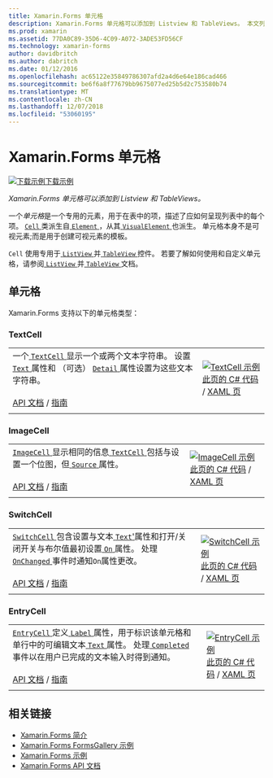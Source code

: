 ```yaml
---
title: Xamarin.Forms 单元格
description: Xamarin.Forms 单元格可以添加到 Listview 和 TableViews。 本文列出了在 Xamarin.Forms 中包含的单元格。
ms.prod: xamarin
ms.assetid: 77DA0C89-35D6-4C09-A072-3ADE53FD56CF
ms.technology: xamarin-forms
author: davidbritch
ms.author: dabritch
ms.date: 01/12/2016
ms.openlocfilehash: ac65122e35849786307afd2a4d6e64e186cad466
ms.sourcegitcommit: be6f6a8f77679bb9675077ed25b5d2c753580b74
ms.translationtype: MT
ms.contentlocale: zh-CN
ms.lasthandoff: 12/07/2018
ms.locfileid: "53060195"
---
```

# <a name="xamarinforms-cells"></a>Xamarin.Forms 单元格

[![下载示例](~/media/shared/download.png)下载示例](https://developer.xamarin.com/samples/xamarin-forms/FormsGallery/)

_Xamarin.Forms 单元格可以添加到 Listview 和 TableViews。_

一个*单元格*是一个专用的元素，用于在表中的项，描述了应如何呈现列表中的每个项。 [ `Cell` ](xref:Xamarin.Forms.Cell)类派生自[ `Element` ](xref:Xamarin.Forms.Element)，从其[ `VisualElement` ](xref:Xamarin.Forms.Element)也派生。 单元格本身不是可视元素;而是用于创建可视元素的模板。

`Cell` 使用专用于[ `ListView` ](views.md#listView)并[ `TableView` ](views.md#tableView)控件。 若要了解如何使用和自定义单元格，请参阅[ `ListView` ](~/xamarin-forms/user-interface/listview/index.md)并[ `TableView` ](~/xamarin-forms/user-interface/tableview.md)文档。

## <a name="cells"></a>单元格

Xamarin.Forms 支持以下的单元格类型：

<a name="textCell" />

### <a name="textcell"></a>TextCell

|     |     |
| --- | --- |
| 一个[ `TextCell` ](xref:Xamarin.Forms.TextCell)显示一个或两个文本字符串。 设置[ `Text` ](xref:Xamarin.Forms.TextCell.Text)属性和 （可选） [ `Detail` ](xref:Xamarin.Forms.TextCell.Detail)属性设置为这些文本字符串。<br /><br />[API 文档](xref:Xamarin.Forms.TextCell) / [指南](~/xamarin-forms/user-interface/listview/customizing-cell-appearance.md#TextCell) | [![TextCell 示例](cells-images/TextCell.png "TextCell 示例")](cells-images/TextCell-Large.png#lightbox "TextCell 示例")<br />[此页的 C# 代码](https://github.com/xamarin/xamarin-forms-samples/blob/master/FormsGallery/FormsGallery/FormsGallery/CodeExamples/TextCellDemoPage.cs) / [XAML 页](https://github.com/xamarin/xamarin-forms-samples/blob/master/FormsGallery/FormsGallery/FormsGallery/XamlExamples/TextCellDemoPage.xaml) |
|     |     |

### <a name="imagecell"></a>ImageCell

|     |     |
| --- | --- |
| [ `ImageCell` ](xref:Xamarin.Forms.ImageCell)显示相同的信息[ `TextCell` ](#textCell)包括与设置一个位图，但[ `Source` ](xref:Xamarin.Forms.Image.Source)属性。<br /><br />[API 文档](xref:Xamarin.Forms.ImageCell) / [指南](~/xamarin-forms/user-interface/listview/customizing-cell-appearance.md#ImageCell) | [![ImageCell 示例](cells-images/ImageCell.png "ImageCell 示例")](cells-images/ImageCell-Large.png#lightbox "ImageCell 示例")<br />[此页的 C# 代码](https://github.com/xamarin/xamarin-forms-samples/blob/master/FormsGallery/FormsGallery/FormsGallery/CodeExamples/ImageCellDemoPage.cs) / [XAML 页](https://github.com/xamarin/xamarin-forms-samples/blob/master/FormsGallery/FormsGallery/FormsGallery/XamlExamples/ImageCellDemoPage.xaml) |
|     |     |

### <a name="switchcell"></a>SwitchCell

|     |     |
| --- | --- |
| [ `SwitchCell` ](xref:Xamarin.Forms.SwitchCell)包含设置与文本[ `Text`'](xref:Xamarin.Forms.SwitchCell.Text)属性和打开/关闭开关与布尔值最初设置[ `On` ](xref:Xamarin.Forms.SwitchCell.On)属性。 处理[ `OnChanged` ](xref:Xamarin.Forms.SwitchCell.OnChanged)事件时通知`On`属性更改。<br /><br />[API 文档](xref:Xamarin.Forms.SwitchCell) / [指南](~/xamarin-forms/user-interface/tableview.md#switchcell) | [![SwitchCell 示例](cells-images/SwitchCell.png "SwitchCell 示例")](cells-images/SwitchCell-Large.png#lightbox "SwitchCell 示例")<br />[此页的 C# 代码](https://github.com/xamarin/xamarin-forms-samples/blob/master/FormsGallery/FormsGallery/FormsGallery/CodeExamples/SwitchCellDemoPage.cs) / [XAML 页](https://github.com/xamarin/xamarin-forms-samples/blob/master/FormsGallery/FormsGallery/FormsGallery/XamlExamples/SwitchCellDemoPage.xaml) |
|     |     |

### <a name="entrycell"></a>EntryCell

|     |     |
| --- | --- |
| [ `EntryCell` ](xref:Xamarin.Forms.EntryCell)定义[ `Label` ](xref:Xamarin.Forms.EntryCell.Label)属性，用于标识该单元格和单行中的可编辑文本[ `Text` ](xref:Xamarin.Forms.EntryCell.Text)属性。 处理[ `Completed` ](xref:Xamarin.Forms.EntryCell.Completed)事件以在用户已完成的文本输入时得到通知。<br /><br />[API 文档](xref:Xamarin.Forms.EntryCell) / [指南](~/xamarin-forms/user-interface/tableview.md#entrycell) | [![EntryCell 示例](cells-images/EntryCell.png "EntryCell 示例")](cells-images/EntryCell-Large.png#lightbox "EntryCell 示例")<br />[此页的 C# 代码](https://github.com/xamarin/xamarin-forms-samples/blob/master/FormsGallery/FormsGallery/FormsGallery/CodeExamples/EntryCellDemoPage.cs) / [XAML 页](https://github.com/xamarin/xamarin-forms-samples/blob/master/FormsGallery/FormsGallery/FormsGallery/XamlExamples/EntryCellDemoPage.xaml) |
|     |     |


## <a name="related-links"></a>相关链接

- [Xamarin.Forms 简介](~/xamarin-forms/get-started/introduction-to-xamarin-forms.md)
- [Xamarin.Forms FormsGallery 示例](https://developer.xamarin.com/samples/xamarin-forms/FormsGallery/)
- [Xamarin.Forms 示例](https://developer.xamarin.com/samples/xamarin-forms/all/)
- [Xamarin.Forms API 文档](https://docs.microsoft.com/dotnet/api/xamarin.forms?view=xamarin-forms)
